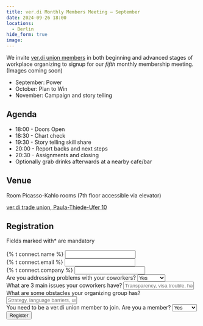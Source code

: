```yaml
---
title: ver.di Monthly Members Meeting – September
date: 2024-09-26 18:00
locations:
  - Berlin
hide_form: true
image:
---
```

We invite [ver.di union members](https://tech.verdi.de/) in both beginning and advanced stages of workplace organizing to signup for our *fifth* monthly membership meeting. (Images coming soon)

* September: Power
* October: Plan to Win
* November: Campaign and story telling 

## Agenda

* 18:00 - Doors Open
* 18:30 - Chart check
* 19:30 - Story telling skill share
* 20:00 - Report backs and next steps
* 20:30 - Assignments and closing
* Optionally grab drinks afterwards at a nearby cafe/bar

## Venue

Room Picasso-Kahlo rooms (7th floor accessible via elevator)

[ver.di trade union, Paula-Thiede-Ufer 10](https://www.google.com/maps/place/ver.di+-+United+Services+Union/@52.5090115,13.4254409,17z/data=!3m2!4b1!5s0x47a84e39d2b8f3e7:0xbf39cd4b173cfc1f!4m6!3m5!1s0x47b832c0c6d9ed4b:0x427604a87f0392c9!8m2!3d52.5090083!4d13.4280212!16s%2Fg%2F1ts3dq2x?entry=ttu)

## Registration

<div class="social-links">
  <form name="monthly-union-meeting" class="join-form" method="POST" data-netlify="true" action="/success">
    Fields marked with* are mandatory<br><br> 
    <div class="control">
      <label for="name">{% t connect.name %}</label>
      <input class="input-text" id="name" type="text" required name="name" />
    </div>
    <div class="control">
      <label for="email">{% t connect.email %}</label>
      <input
        class="input-text"
        id="email"
        type="email"
        required
        name="email"
      />
    </div>
    <div class="control">
      <label for="company">{% t connect.company %}</label>
      <input class="input-text" id="company" type="text" required name="company" />
    </div>
    <div class="control">
      <label for="problem-solve">Are you addressing problems with your coworkers?</label>
      <select id="problem-solve" name="problem-solve" class="subscribe-button" required>
          <option value="Yes">Yes</option>
          <option value="No">No</option>
          <option value="Not sure">Not sure</option>
        </select>
    </div>
    <div class="control">
      <label for="issues">What are 3 main issues your coworkers have?</label>
      <input class="input-text" id="issues" type="textarea" name="issues" required placeholder="Transparency, visa trouble, harassment etc.."/>
    </div>
        <div class="control">
      <label for="obstacles">What are some obstacles your organizing group has?</label>
      <input class="input-text" id="obstacles" type="textarea" name="obstacles" required placeholder="Strategy, language barriers, unionbusting etc.."/>
    </div>
    <div class="control">   
      <label for="union">You need to be a ver.di union member to join. Are you a member?</label>
      <select id="union" name="union" required class="subscribe-button">
          <option value="Yes">Yes</option>
          <option value="No">No</option>
          <option value="Not sure">Not yet</option>
        </select>
    </div>   
    <div class="control">
      <input class="input-text" id="referrer" type="hidden" name="referrer" />
    </div>
    <button class="subscribe-button" type="submit">
      Register
    </button>
  </form>
</div>
